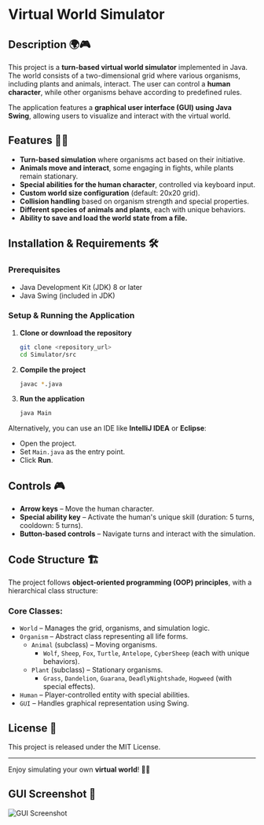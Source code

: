 # Virtual World Simulator

## Description 🌍🎮

This project is a **turn-based virtual world simulator** implemented in Java. The world consists of a two-dimensional grid where various organisms, including plants and animals, interact. The user can control a **human character**, while other organisms behave according to predefined rules.

The application features a **graphical user interface (GUI) using Java Swing**, allowing users to visualize and interact with the virtual world.

## Features 🦁🌱

- **Turn-based simulation** where organisms act based on their initiative.
- **Animals move and interact**, some engaging in fights, while plants remain stationary.
- **Special abilities for the human character**, controlled via keyboard input.
- **Custom world size configuration** (default: 20x20 grid).
- **Collision handling** based on organism strength and special properties.
- **Different species of animals and plants**, each with unique behaviors.
- **Ability to save and load the world state from a file.**

## Installation & Requirements 🛠️

### Prerequisites

- Java Development Kit (JDK) 8 or later
- Java Swing (included in JDK)

### Setup & Running the Application

1. **Clone or download the repository**
   ```sh
   git clone <repository_url>
   cd Simulator/src
   ```
2. **Compile the project**
   ```sh
   javac *.java
   ```
3. **Run the application**
   ```sh
   java Main
   ```

Alternatively, you can use an IDE like **IntelliJ IDEA** or **Eclipse**:

- Open the project.
- Set `Main.java` as the entry point.
- Click **Run**.

## Controls 🎮

- **Arrow keys** – Move the human character.
- **Special ability key** – Activate the human's unique skill (duration: 5 turns, cooldown: 5 turns).
- **Button-based controls** – Navigate turns and interact with the simulation.

## Code Structure 🏗️

The project follows **object-oriented programming (OOP) principles**, with a hierarchical class structure:

### Core Classes:

- `World` – Manages the grid, organisms, and simulation logic.
- `Organism` – Abstract class representing all life forms.
  - `Animal` (subclass) – Moving organisms.
    - `Wolf`, `Sheep`, `Fox`, `Turtle`, `Antelope`, `CyberSheep` (each with unique behaviors).
  - `Plant` (subclass) – Stationary organisms.
    - `Grass`, `Dandelion`, `Guarana`, `DeadlyNightshade`, `Hogweed` (with special effects).
- `Human` – Player-controlled entity with special abilities.
- `GUI` – Handles graphical representation using Swing.

## License 📜

This project is released under the MIT License.

---

Enjoy simulating your own **virtual world**! 🚀🌟

## GUI Screenshot 📸
![ GUI Screenshot](https://github.com/user-attachments/assets/7c2b185e-aa6b-4cf5-be22-6a9013729699)


